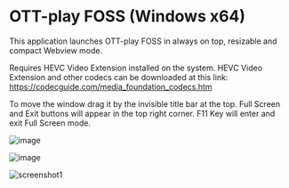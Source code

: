 # OTT-play FOSS (Windows x64)
This application launches OTT-play FOSS in always on top, resizable and compact Webview mode.

Requires HEVC Video Extension installed on the system.
HEVC Video Extension and other codecs can be downloaded at this link:
https://codecguide.com/media_foundation_codecs.htm

To move the window drag it by the invisible title bar at the top.
Full Screen and Exit buttons will appear in the top right corner.
F11 Key will enter and exit Full Screen mode.


![image](https://github.com/user-attachments/assets/3a4e3799-7fee-4a84-8120-c97b806b0ab4)

![image](https://github.com/user-attachments/assets/62c433be-0473-4f32-8551-a462d3938412)

![screenshot1](https://github.com/user-attachments/assets/6660c9fb-3022-4884-b321-900bbb94da7b)
